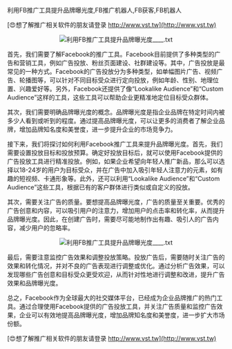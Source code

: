 利用FB推广工具提升品牌曝光度,FB推广机器人,FB获客,FB机器人

[😍想了解推广相关软件的朋友请登录 http://www.vst.tw](http://www.vst.tw)

 <center><img src="https://vst.tw/MP4/tuiguang/png/0.png" alt="利用FB推广工具提升品牌曝光度____.txt"></center>

首先，我们需要了解Facebook的推广工具。Facebook目前提供了多种类型的广告和营销工具，例如广告投放、粉丝页面建设、社群建设等。其中，广告投放是最常见的一种方式。Facebook的广告投放分为多种类型，如单幅图片广告、视频广告、轮播图等，可以针对不同目标受众进行定向投放，例如年龄、性别、地理位置、兴趣爱好等。另外，Facebook还提供了像“Lookalike Audience”和“Custom Audience”这样的工具，这些工具可以帮助企业更精准地定位目标受众群体。

其次，我们需要明确品牌曝光度的概念。品牌曝光度是指企业品牌在特定时间内被多少人看到或听到的程度。通过提高品牌曝光度，可以让更多的消费者了解企业品牌，增加品牌知名度和美誉度，进一步提升企业的市场竞争力。

接下来，我们将探讨如何利用Facebook推广工具来提升品牌曝光度。首先，我们需要设置投放目标和投放预算。确定好投放目标后，就可以使用Facebook提供的广告投放工具进行精准投放。例如，如果企业希望向年轻人推广新品，那么可以选择以18-24岁的用户为目标受众，并在广告中加入吸引年轻人注意力的元素，如有趣的短视频、卡通形象等。此外，还可以利用“Lookalike Audience”和“Custom Audience”这些工具，根据已有的客户群体进行类似或自定义的投放。

其次，需要关注广告的质量。要想提高品牌曝光度，广告的质量至关重要。优秀的广告创意和内容，可以吸引用户的注意力，增加用户的点击率和转化率，从而提升品牌曝光度。因此，在创建广告时，需要尽可能地制作出有趣、吸引人的广告内容，减少用户的忽略率。

 <center><img src="https://vst.tw/MP4/tuiguang/png/7.png" alt="利用FB推广工具提升品牌曝光度____.txt"></center>

最后，需要注意监控广告效果和调整投放策略。投放广告后，需要随时关注广告的效果和转化情况，并对不良的广告表现进行调整或优化。通过分析广告效果，可以发现哪些广告创意和目标受众更受欢迎，从而针对性地进行调整和改进，提升广告效果和品牌曝光度。

总之，Facebook作为全球最大的社交媒体平台，已经成为企业品牌推广的热门工具。通过合理使用Facebook提供的广告投放工具，并关注广告质量和监控广告效果，企业可以有效地提高品牌曝光度，增加品牌知名度和美誉度，进一步扩大市场份额。

[😍想了解推广相关软件的朋友请登录 http://www.vst.tw](http://www.vst.tw)



